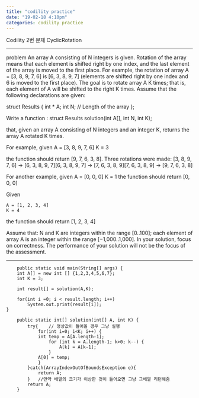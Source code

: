 ```yaml
---
title: "codility practice"
date: "19-02-18 4:10pm"
categories: codility practice
---
```


Codility 2번 문제 CyclicRotation

---

problem
An array A consisting of N integers is given. Rotation of the array means that each element is shifted right by one index,
and the last element of the array is moved to the first place. For example,
the rotation of array A = [3, 8, 9, 7, 6] is [6, 3, 8, 9, 7] (elements are shifted right by one index and 6 is moved to the first place).
The goal is to rotate array A K times; that is, each element of A will be shifted to the right K times.
Assume that the following declarations are given:

struct Results {
int \* A;
int N; // Length of the array
};

Write a function : struct Results solution(int A[], int N, int K);

that, given an array A consisting of N integers and an integer K, returns the array A rotated K times.

For example, given
A = [3, 8, 9, 7, 6]
K = 3

the function should return [9, 7, 6, 3, 8]. Three rotations were made:
[3, 8, 9, 7, 6] -> [6, 3, 8, 9, 7][6, 3, 8, 9, 7] -> [7, 6, 3, 8, 9][7, 6, 3, 8, 9] -> [9, 7, 6, 3, 8]

For another example, given
A = [0, 0, 0]
K = 1
the function should return [0, 0, 0]

Given

    A = [1, 2, 3, 4]
    K = 4

the function should return [1, 2, 3, 4]

Assume that:
N and K are integers within the range [0..100];
each element of array A is an integer within the range [−1,000..1,000].
In your solution, focus on correctness. The performance of your solution will not be the focus of the assessment.

---

    	public static void main(String[] args) {
    	int A[] = new int [] {1,2,3,4,5,6,7};
    	int K = 3;

    	int result[] = solution(A,K);

    	for(int i =0; i < result.length; i++)
    		System.out.print(result[i]);
    }

        public static int[] solution(int[] A, int K) {
        	try{	// 정상값이 들어올 경우 그냥 실행
            	for(int i=0; i<K; i++) {
    			int temp = A[A.length-1];
    				for (int k = A.length-1; k>0; k--) {
    					A[k] = A[k-1];
    				}
    			A[0] = temp;
    			}
            }catch(ArrayIndexOutOfBoundsException e){
            	return A;
            }	//만약 배열의 크기가 이상한 것이 들어오면 그냥 그배열 리턴해줌
        	return A;
        }
